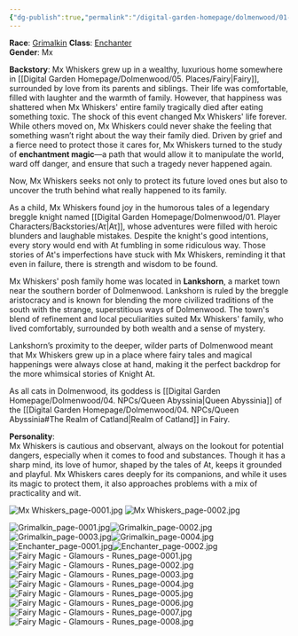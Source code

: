 ```yaml
---
{"dg-publish":true,"permalink":"/digital-garden-homepage/dolmenwood/01-player-characters/mx-whiskers/"}
---
```


**Race**: [Grimalkin](https://www.dolmenwood.necroticgnome.com/rules/doku.php?id=grimalkin) 
**Class**: [Enchanter](https://www.dolmenwood.necroticgnome.com/rules/doku.php?id=enchanter)  
**Gender**: Mx

**Backstory**: 
Mx Whiskers grew up in a wealthy, luxurious home somewhere in [[Digital Garden Homepage/Dolmenwood/05. Places/Fairy\|Fairy]], surrounded by love from its parents and siblings. Their life was comfortable, filled with laughter and the warmth of family. However, that happiness was shattered when Mx Whiskers' entire family tragically died after eating something toxic. The shock of this event changed Mx Whiskers' life forever. While others moved on, Mx Whiskers could never shake the feeling that something wasn’t right about the way their family died. Driven by grief and a fierce need to protect those it cares for, Mx Whiskers turned to the study of **enchantment magic**—a path that would allow it to manipulate the world, ward off danger, and ensure that such a tragedy never happened again.

Now, Mx Whiskers seeks not only to protect its future loved ones but also to uncover the truth behind what really happened to its family. 

As a child, Mx Whiskers found joy in the humorous tales of a legendary breggle knight named [[Digital Garden Homepage/Dolmenwood/01. Player Characters/Backstories/Ατ\|Ατ]], whose adventures were filled with heroic blunders and laughable mistakes. Despite the knight's good intentions, every story would end with At fumbling in some ridiculous way. Those stories of At's imperfections have stuck with Mx Whiskers, reminding it that even in failure, there is strength and wisdom to be found.

Mx Whiskers' posh family home was located in **Lankshorn**, a market town near the southern border of Dolmenwood. Lankshorn is ruled by the breggle aristocracy and is known for blending the more civilized traditions of the south with the strange, superstitious ways of Dolmenwood. The town's blend of refinement and local peculiarities suited Mx Whiskers' family, who lived comfortably, surrounded by both wealth and a sense of mystery.

Lankshorn’s proximity to the deeper, wilder parts of Dolmenwood meant that Mx Whiskers grew up in a place where fairy tales and magical happenings were always close at hand, making it the perfect backdrop for the more whimsical stories of Knight At.

As all cats in Dolmenwood, its goddess is [[Digital Garden Homepage/Dolmenwood/04. NPCs/Queen Abyssinia\|Queen Abyssinia]] of the [[Digital Garden Homepage/Dolmenwood/04. NPCs/Queen Abyssinia#The Realm of Catland\|Realm of Catland]] in Fairy.

**Personality**:  
Mx Whiskers is cautious and observant, always on the lookout for potential dangers, especially when it comes to food and substances. Though it has a sharp mind, its love of humor, shaped by the tales of At, keeps it grounded and playful. Mx Whiskers cares deeply for its companions, and while it uses its magic to protect them, it also approaches problems with a mix of practicality and wit.

![Mx Whiskers_page-0001.jpg](/img/user/Digital%20Garden%20Homepage/Dolmenwood/99.%20Images-PDFs/Mx%20Whiskers_page-0001.jpg)
![Mx Whiskers_page-0002.jpg](/img/user/Digital%20Garden%20Homepage/Dolmenwood/99.%20Images-PDFs/Mx%20Whiskers_page-0002.jpg)

![Grimalkin_page-0001.jpg](/img/user/Digital%20Garden%20Homepage/Dolmenwood/99.%20Images-PDFs/Grimalkin_page-0001.jpg)![Grimalkin_page-0002.jpg](/img/user/Digital%20Garden%20Homepage/Dolmenwood/99.%20Images-PDFs/Grimalkin_page-0002.jpg)![Grimalkin_page-0003.jpg](/img/user/Digital%20Garden%20Homepage/Dolmenwood/99.%20Images-PDFs/Grimalkin_page-0003.jpg)![Grimalkin_page-0004.jpg](/img/user/Digital%20Garden%20Homepage/Dolmenwood/99.%20Images-PDFs/Grimalkin_page-0004.jpg)![Enchanter_page-0001.jpg](/img/user/Digital%20Garden%20Homepage/Dolmenwood/99.%20Images-PDFs/Enchanter_page-0001.jpg)![Enchanter_page-0002.jpg](/img/user/Digital%20Garden%20Homepage/Dolmenwood/99.%20Images-PDFs/Enchanter_page-0002.jpg)![Fairy Magic - Glamours - Runes_page-0001.jpg](/img/user/Digital%20Garden%20Homepage/Dolmenwood/99.%20Images-PDFs/Fairy%20Magic%20-%20Glamours%20-%20Runes_page-0001.jpg)![Fairy Magic - Glamours - Runes_page-0002.jpg](/img/user/Digital%20Garden%20Homepage/Dolmenwood/99.%20Images-PDFs/Fairy%20Magic%20-%20Glamours%20-%20Runes_page-0002.jpg)![Fairy Magic - Glamours - Runes_page-0003.jpg](/img/user/Digital%20Garden%20Homepage/Dolmenwood/99.%20Images-PDFs/Fairy%20Magic%20-%20Glamours%20-%20Runes_page-0003.jpg)![Fairy Magic - Glamours - Runes_page-0004.jpg](/img/user/Digital%20Garden%20Homepage/Dolmenwood/99.%20Images-PDFs/Fairy%20Magic%20-%20Glamours%20-%20Runes_page-0004.jpg)![Fairy Magic - Glamours - Runes_page-0005.jpg](/img/user/Digital%20Garden%20Homepage/Dolmenwood/99.%20Images-PDFs/Fairy%20Magic%20-%20Glamours%20-%20Runes_page-0005.jpg)![Fairy Magic - Glamours - Runes_page-0006.jpg](/img/user/Digital%20Garden%20Homepage/Dolmenwood/99.%20Images-PDFs/Fairy%20Magic%20-%20Glamours%20-%20Runes_page-0006.jpg)![Fairy Magic - Glamours - Runes_page-0007.jpg](/img/user/Digital%20Garden%20Homepage/Dolmenwood/99.%20Images-PDFs/Fairy%20Magic%20-%20Glamours%20-%20Runes_page-0007.jpg)![Fairy Magic - Glamours - Runes_page-0008.jpg](/img/user/Digital%20Garden%20Homepage/Dolmenwood/99.%20Images-PDFs/Fairy%20Magic%20-%20Glamours%20-%20Runes_page-0008.jpg)